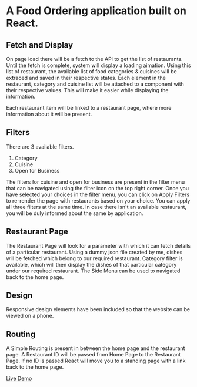 # A Food Ordering application built on React.

## Fetch and Display
On page load there will be a fetch to the API to get the list of restaurants. Until the fetch is complete, system will display a loading aimation. 
Using this list of restaurant, the available list of food categories & cuisines will be extraced and saved in their respective states.
Each element in the restaurant, category and cuisine list will be attached to a component with their respective values. This will make it easier while displaying the information.

Each restaurant item will be linked to a restaurant page, where more information about it will be present.

## Filters
There are 3 available filters.
1. Category
2. Cuisine
3. Open for Business

The filters for cuisine and open for business are present in the filter menu that can be navigated using the filter icon on the top right corner.
Once you have selected your choices in the filter menu, you can click on Apply Filters to re-render the page with restaurants based on your choice.
You can apply all three filters at the same time.
In case there isn't an available restaurant, you will be duly informed about the same by application.

## Restaurant Page
The Restaurant Page will look for a parameter with which it can fetch details of a particular restaurant.
Using a dummy json file created by me, dishes will be fetched which belong to our required restaurant.
Category filter is available, which will then display the dishes of that particular category under our required restaurant.
The Side Menu can be used to navigated back to the home page.

## Design
Responsive design elements have been included so that the website can be viewed on a phone.

## Routing
A Simple Routing is present in between the home page and the restaurant page.
A Restaurant ID will be passed from Home Page to the Restaurant Page.
If no ID is passed React will move you to a standing page with a link back to the home page.


[Live Demo](https://potential-spork.vigneshb7.repl.co)